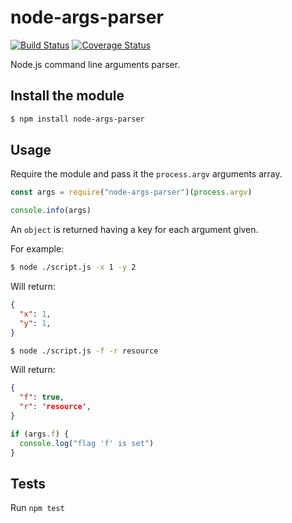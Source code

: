 # node-args-parser

[![Build Status](https://travis-ci.org/10uei011/node-args-parser.svg?branch=master)](https://travis-ci.org/10uei011/node-args-parser)
[![Coverage Status](https://coveralls.io/repos/github/10uei011/node-args-parser/badge.svg)](https://coveralls.io/github/10uei011/node-args-parser)

Node.js command line arguments parser.

## Install the module

```bash
$ npm install node-args-parser
```

## Usage

Require the module and pass it the `process.argv` arguments array.

```js
const args = require("node-args-parser")(process.argv)

console.info(args)
```
An `object` is returned having a key for each argument given.

For example:

```bash
$ node ./script.js -x 1 -y 2
```

Will return:

```json
{
  "x": 1,
  "y": 1,
}
```

```bash
$ node ./script.js -f -r resource
```

Will return:

```json
{
  "f": true,
  "r": 'resource',
}
```

```javascript
if (args.f) {
  console.log("flag 'f' is set")
}
```

## Tests

Run `npm test`


